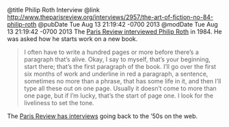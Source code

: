 @title Philip Roth Interview
@link http://www.theparisreview.org/interviews/2957/the-art-of-fiction-no-84-philip-roth
@pubDate Tue Aug 13 21:19:42 -0700 2013
@modDate Tue Aug 13 21:19:42 -0700 2013
The <a href="http://www.theparisreview.org/interviews/2957/the-art-of-fiction-no-84-philip-roth">Paris Review interviewed Philip Roth</a> in 1984. He was asked how he starts work on a new book.

>I often have to write a hundred pages or more before there’s a paragraph that’s alive. Okay, I say to myself, that’s your beginning, start there; that’s the first paragraph of the book. I’ll go over the first six months of work and underline in red a paragraph, a sentence, sometimes no more than a phrase, that has some life in it, and then I’ll type all these out on one page. Usually it doesn’t come to more than one page, but if I’m lucky, that’s the start of page one. I look for the liveliness to set the tone.

The <a href="http://www.theparisreview.org/interviews">Paris Review has interviews</a> going back to the ’50s on the web.
